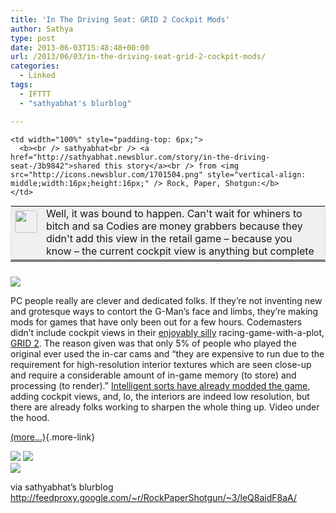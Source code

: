 ```yaml
---
title: 'In The Driving Seat: GRID 2 Cockpit Mods'
author: Sathya
type: post
date: 2013-06-03T15:48:48+00:00
url: /2013/06/03/in-the-driving-seat-grid-2-cockpit-mods/
categories:
  - Linked
tags:
  - IFTTT
  - "sathyabhat's blurblog"

---
```

<table style="border: 1px solid #E0E0E0; margin: 0; padding: 0; background-color: #F0F0F0" valign="top" align="left" cellpadding="0" width="100%">
  <tr>
    <td rowspan="2" style="padding: 6px;width: 36px;white-space:nowrap"  valign="top">
      <img src="http://www.gravatar.com/avatar/1375f202e61682cc4963295f4b0430dc" style="width: 36px; height: 36px; border-radius: 4px;" />
    </td>
    
    <td width="100%" style="padding-top: 6px;">
      <b><br /> sathyabhat<br /> <a href="http://sathyabhat.newsblur.com/story/in-the-driving-seat-/3b9842">shared this story</a><br /> from <img src="http://icons.newsblur.com/1701504.png" style="vertical-align: middle;width:16px;height:16px;" /> Rock, Paper, Shotgun:</b>
    </td>
  </tr>
  
  <tr>
    <td>
      Well, it was bound to happen. Can't wait for whiners to bitch and sa Codies are money grabbers because they didn't add this view in the retail game &#8211; because you know &#8211; the current cockpit view is anything but complete
    </td>
  </tr>
</table>

<hr style="clear: both; margin: 0 0 24px;" />

![][1]

PC people really are clever and dedicated folks. If they&#8217;re not inventing new and grotesque ways to contort the G-Man&#8217;s face and limbs, they&#8217;re making mods for games that have only been out for a few hours. Codemasters didn&#8217;t include cockpit views in their [enjoyably silly][2] racing-game-with-a-plot, [GRID 2][3]. The reason given was that only 5% of people who played the original ever used the in-car cams and &#8220;they are expensive to run due to the requirement for high-resolution interior textures which are seen close-up and require a considerable amount of in-game memory (to store) and processing (to render).&#8221; [Intelligent sorts have already modded the game][4], adding cockpit views, and, lo, the interiors are indeed low resolution, but there are already folks working to sharpen the whole thing up. Video under the hood.

[(more&#8230;)][5]{.more-link}

<div class="feedflare">
  <a href="http://feeds.feedburner.com/~ff/RockPaperShotgun?a=leQ8aidF8aA:QhGx--XhCvc:nQ_hWtDbxek"><img border="0" src="http://feeds.feedburner.com/~ff/RockPaperShotgun?d=nQ_hWtDbxek" /></a> <a href="http://feeds.feedburner.com/~ff/RockPaperShotgun?a=leQ8aidF8aA:QhGx--XhCvc:yIl2AUoC8zA"><img border="0" src="http://feeds.feedburner.com/~ff/RockPaperShotgun?d=yIl2AUoC8zA" /></a>
</div>

<img  src="http://feeds.feedburner.com/~r/RockPaperShotgun/~4/leQ8aidF8aA"  />

via sathyabhat&#8217;s blurblog http://feedproxy.google.com/~r/RockPaperShotgun/~3/leQ8aidF8aA/

 [1]: http://www.rockpapershotgun.com/images/13/jun/gridcockpit.jpg
 [2]: http://www.rockpapershotgun.com/2013/05/29/wot-i-think-grid-2/
 [3]: http://www.gridgame.com/en-gb
 [4]: http://www.racedepartment.com/forum/threads/work-in-progress.69759/
 [5]: http://www.rockpapershotgun.com/2013/06/03/in-the-driving-seat-grid-2-cockpit-mods/#more-155337
